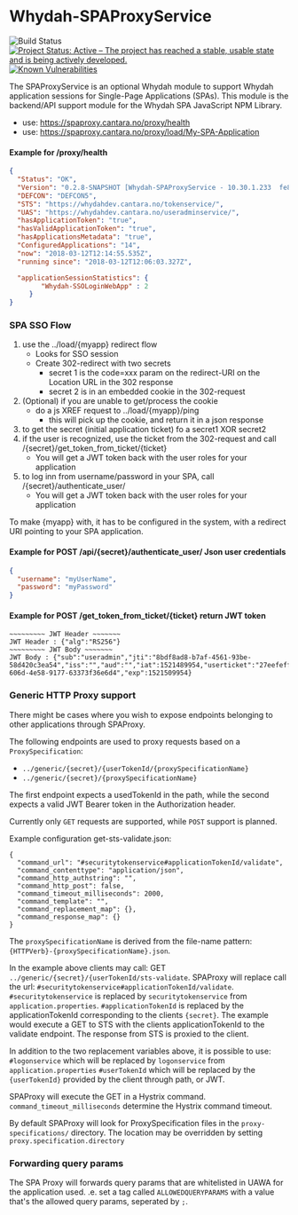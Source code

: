 # Whydah-SPAProxyService

![Build Status](https://jenkins.capraconsulting.no/buildStatus/icon?job=Whydah-SPAProxyService) [![Project Status: Active – The project has reached a stable, usable state and is being actively developed.](http://www.repostatus.org/badges/latest/active.svg)](http://www.repostatus.org/#active)  [![Known Vulnerabilities](https://snyk.io/test/github/Cantara/Whydah-SPAProxyService/badge.svg)](https://snyk.io/test/github/Cantara/Whydah-SPAProxyService)


The SPAProxyService is an optional Whydah module to support Whydah application sessions for Single-Page Applications (SPAs).
This module is the backend/API support module for the Whydah SPA JavaScript NPM Library.


* use:  https://spaproxy.cantara.no/proxy/health
* use:  https://spaproxy.cantara.no/proxy/load/My-SPA-Application


#### Example for /proxy/health 
```json
{
  "Status": "OK",
  "Version": "0.2.8-SNAPSHOT [Whydah-SPAProxyService - 10.30.1.233  fe80:0:0:0:cfc:f5ff:fedd:1770%eth0  10.30.1.233  0:0:0:0:0:0:0:1%lo  127.0.0.1]",
  "DEFCON": "DEFCON5",
  "STS": "https://whydahdev.cantara.no/tokenservice/",
  "UAS": "https://whydahdev.cantara.no/useradminservice/",
  "hasApplicationToken": "true",
  "hasValidApplicationToken": "true",
  "hasApplicationsMetadata": "true",
  "ConfiguredApplications": "14",
  "now": "2018-03-12T12:14:55.535Z",
  "running since": "2018-03-12T12:06:03.327Z",

  "applicationSessionStatistics": {
        "Whydah-SSOLoginWebApp" : 2 
     }
}
```

### SPA SSO Flow 

1. use the ../load/{myapp} redirect flow
    * Looks for SSO session
    * Create 302-redirect with two secrets
      * secret 1 is the code=xxx param on the redirect-URI on the Location URL in the 302 response
      * secret 2 is in an embedded cookie in the 302-request
2. (Optional) if you are unable to get/process the cookie
    * do a js XREF request to  ../load/{myapp}/ping
      * this will pick up the cookie, and return it in a json response
3. to get the secret (initial application ticket) fo a secret1 XOR secret2
4. if the user is recognized, use the ticket from the 302-request and call /{secret}/get_token_from_ticket/{ticket}
    * You will get a JWT token back with the user roles for your application
5. to log inn from username/password in your SPA, call /{secret}/authenticate_user/
    * You will get a JWT token back with the user roles for your application
 
 
To make {myapp} with, it has to be configured in the system, with a redirect URI pointing to your SPA application.
 
#### Example for POST /api/{secret}/authenticate_user/  Json user credentials
```json
{
  "username": "myUserName",
  "password": "myPassword"
}
```

#### Example for POST /get_token_from_ticket/{ticket}   return JWT token
```text
~~~~~~~~~ JWT Header ~~~~~~~
JWT Header : {"alg":"RS256"}
~~~~~~~~~ JWT Body ~~~~~~~
JWT Body : {"sub":"useradmin","jti":"8bdf8ad8-b7af-4561-93be-58d420c3ea54","iss":"","aud":"","iat":1521489954,"userticket":"27eefeff-606d-4e58-9177-63373f36e6d4","exp":1521509954}
```

### Generic HTTP Proxy support
There might be cases where you wish to expose endpoints belonging to other applications through SPAProxy.

The following endpoints are used to proxy requests based on a `ProxySpecification`:
 * `../generic/{secret}/{userTokenId/{proxySpecificationName}`
 * `../generic/{secret}/{proxySpecificationName}`

The first endpoint expects a usedTokenId in the path, while the second expects a valid JWT Bearer token in the Authorization header.

Currently only `GET` requests are supported, while `POST` support is planned.

Example configuration get-sts-validate.json:

```
{
  "command_url": "#securitytokenservice#applicationTokenId/validate",
  "command_contenttype": "application/json",
  "command_http_authstring": "",
  "command_http_post": false,
  "command_timeout_milliseconds": 2000,
  "command_template": "",
  "command_replacement_map": {},
  "command_response_map": {}
}
```

The `proxySpecificationName` is derived from the file-name pattern: `{HTTPVerb}-{proxySpecificationName}.json`.

In the example above clients may call: GET `../generic/{secret}/{userTokenId/sts-validate`.
SPAProxy will replace call the url: `#securitytokenservice#applicationTokenId/validate`.
`#securitytokenservice` is replaced by `securitytokenservice` from `application.properties`.
`#applicationTokenId` is replaced by the applicationTokenId corresponding to the clients `{secret}`.
The example would execute a GET to STS with the clients applicationTokenId to the validate endpoint.
The response from STS is proxied to the client.


In addition to the two replacement variables above, it is possible to use:
`#logonservice` which will be replaced by `logonservice` from `application.properties`
`#userTokenId` which will be replaced by the `{userTokenId}` provided by the client through path, or JWT.

SPAProxy will execute the GET in a Hystrix command. `command_timeout_milliseconds` determine the Hystrix command timeout.

By default SPAProxy will look for ProxySpecification files in the `proxy-specifications/` directory.
The location may be overridden by setting `proxy.specification.directory`


### Forwarding query params
The SPA Proxy will forwards query params that are whitelisted in UAWA for the application used.
.e. set a tag called `ALLOWEDQUERYPARAMS` with a value that's the allowed query params, seperated by `;`.